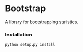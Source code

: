 # Bootstrap

A library for bootstrapping statistics.

### Installation

```python
python setup.py install
```
